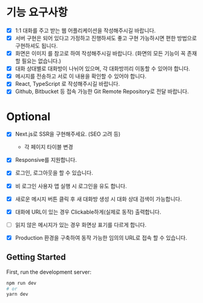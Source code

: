 

# 기능 요구사항
- [x] 1:1 대화를 주고 받는 웹 어플리케이션을 작성해주시길 바랍니다.
- [x] 서버 구현은 되어 있다고 가정하고 진행하셔도 좋고 구현 가능하시면 편한 방법으로 구현하셔도 됩니다.
- [x] 화면은 이미지 를 참고로 하여 작성해주시길 바랍니다. (화면의 모든 기능이 꼭 존재할 필요는 없습니다.)
- [x] 대화 상대별로 대화방이 나뉘어 있으며, 각 대화방끼리 이동할 수 있어야 합니다.
- [x] 메시지를 전송하고 서로 이 내용을 확인할 수 있어야 합니다.
- [x] React, TypeScript 로 작성해주시길 바랍니다.
- [x] Github, Bitbucket 등 접속 가능한 Git Remote Repository로 전달 바랍니다.

# Optional
- [x] Next.js로 SSR을 구현해주세요. (SEO 고려 등)
  - 각 페이지 타이블 변경
- [x] Responsive를 지원합니다.
- [x] 로그인, 로그아웃을 할 수 있습니다.
- [x] 비 로그인 사용자 앱 실행 시 로그인을 유도 합니다.
- [x] 새로운 메시지 버튼 클릭 후 새 대화방 생성 시 대화 상대 검색이 가능합니다.
- [x] 대화에 URL이 있는 경우 Clickable하게(실제로 동작) 출력합니다.
- [ ] 읽지 않은 메시지가 있는 경우 화면상 표기를 다르게 합니다.
- [x] Production 환경을 구축하여 동작 가능한 임의의 URL로 접속 할 수 있습니다.



## Getting Started

First, run the development server:

```bash
npm run dev
# or
yarn dev
```
